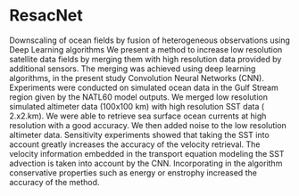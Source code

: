 # ResacNet
Downscaling of ocean fields by fusion of heterogeneous observations using Deep Learning algorithms
We present a method to increase low resolution satellite data fields by merging them with high
resolution data provided by additional sensors. The merging was achieved using deep learning
algorithms, in the present study Convolution Neural Networks (CNN). Experiments were conducted on
simulated ocean data in the Gulf Stream region given by the NATL60 model outputs. We merged low
resolution simulated altimeter data (100x100 km) with high resolution SST data ( 2.x2.km). We were
able to retrieve sea surface ocean currents at high resolution with a good accuracy. We then added
noise to the low resolution altimeter data. Sensitivity experiments showed that taking the SST into
account greatly increases the accuracy of the velocity retrieval. The velocity information embedded in
the transport equation modeling the SST advection is taken into account by the CNN. Incorporating in
the algorithm conservative properties such as energy or enstrophy increased the accuracy of the
method.
